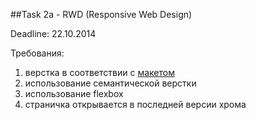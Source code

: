##Task 2a - RWD (Responsive Web Design)

Deadline: 22.10.2014

Требования:

1. верстка в соответствии с [макетом](http://rolling-scopes.github.io/front-end-course/tasks/task2a.png)
2. использование семантической верстки
3. использование flexbox
4. страничка открывается в последней версии хрома
